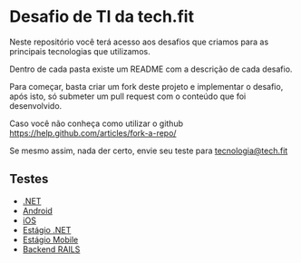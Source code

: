 # Desafio de TI da tech.fit
Neste repositório você terá acesso aos desafios que criamos para as principais tecnologias que utilizamos.

Dentro de cada pasta existe um README com a descrição de cada desafio.

Para começar, basta criar um fork deste projeto e implementar o desafio, após isto, só submeter um pull request com o conteúdo que foi desenvolvido.

Caso você não conheça como utilizar o github https://help.github.com/articles/fork-a-repo/

Se mesmo assim, nada der certo, envie seu teste para tecnologia@tech.fit


## Testes

* [.NET](https://github.com/tech-fit/desafio/tree/master/dotnet)
* [Android](https://github.com/tech-fit/desafio/tree/master/android)
* [iOS](https://github.com/tech-fit/desafio/tree/master/ios)
* [Estágio .NET](https://github.com/tech-fit/desafio/tree/master/estagio)
* [Estágio Mobile](https://github.com/tech-fit/desafio/tree/master/estagioMobile)
* [Backend RAILS](https://github.com/tech-fit/desafio/tree/master/backend-rails)

